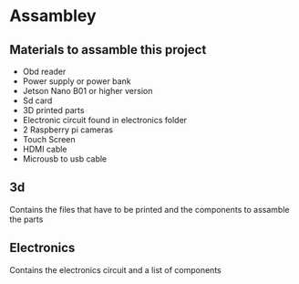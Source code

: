 # Assambley
## Materials to assamble this project
- Obd reader
- Power supply or power bank
- Jetson Nano B01 or higher version
- Sd card
- 3D printed parts
- Electronic circuit found in electronics folder
- 2 Raspberry pi cameras
- Touch Screen 
- HDMI cable
- Microusb to usb cable


## 3d
Contains the files that have to be printed and the components to assamble the parts

## Electronics
Contains the electronics circuit and a list of components
